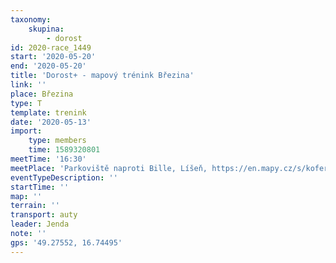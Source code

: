 ```yaml
---
taxonomy:
    skupina:
        - dorost
id: 2020-race_1449
start: '2020-05-20'
end: '2020-05-20'
title: 'Dorost+ - mapový trénink Březina'
link: ''
place: Březina
type: T
template: trenink
date: '2020-05-13'
import:
    type: members
    time: 1589320801
meetTime: '16:30'
meetPlace: 'Parkoviště naproti Bille, Líšeň, https://en.mapy.cz/s/koferobugo'
eventTypeDescription: ''
startTime: ''
map: ''
terrain: ''
transport: auty
leader: Jenda
note: ''
gps: '49.27552, 16.74495'
---
```

